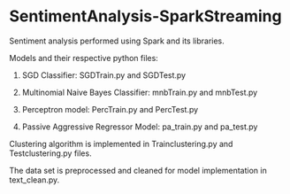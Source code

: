 # SentimentAnalysis-SparkStreaming

Sentiment analysis performed using Spark and its libraries.


Models and their respective python files:
1) SGD Classifier:  SGDTrain.py and SGDTest.py

2) Multinomial Naive Bayes Classifier:  mnbTrain.py and mnbTest.py

3) Perceptron model:  PercTrain.py and PercTest.py

4) Passive Aggressive Regressor Model:  pa_train.py and pa_test.py


Clustering algorithm is implemented in Trainclustering.py and Testclustering.py files.

The data set is preprocessed and cleaned for model implementation in text_clean.py.
